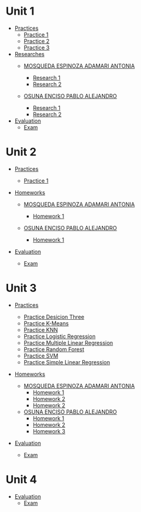 # Unit 1
* [Practices]()
  * [Practice 1]() 
  * [Practice 2]()
  * [Practice 3]()
* [Researches]()
  * [MOSQUEDA ESPINOZA ADAMARI ANTONIA]()
    * [Research 1]() 
    * [Research 2]()

  * [OSUNA ENCISO PABLO ALEJANDRO]()
    * [Research 1]() 
    * [Research 2]()
* [Evaluation]()
   + [Exam]()

# Unit 2

* [Practices](https://github.com/AdamariMosqueda/Data_Mining/tree/Unit_2/Unit%202/Practices)
   * [Practice 1](https://github.com/AdamariMosqueda/Data_Mining/tree/Unit_2/Unit%202/Practices/Practice%201) 

* [Homeworks](https://github.com/AdamariMosqueda/Data_Mining/tree/Unit_2/Unit%202/Homeworks)
  * [MOSQUEDA ESPINOZA ADAMARI ANTONIA](https://github.com/AdamariMosqueda/Data_Mining/tree/Unit_2/Unit%202/Homeworks/MOSQUEDA%20ESPINOZA%20ADAMARI%20ANTONIA)
     * [Homework 1](https://github.com/AdamariMosqueda/Data_Mining/blob/Unit_2/Unit%202/Homeworks/MOSQUEDA%20ESPINOZA%20ADAMARI%20ANTONIA/Homework%201/Homework%201.md) 

  * [OSUNA ENCISO PABLO ALEJANDRO](https://github.com/AdamariMosqueda/Data_Mining/tree/Unit_2/Unit%202/Homeworks/OSUNA%20ENCISO%20PABLO%20ALEJANDRO)
     * [Homework 1](https://github.com/AdamariMosqueda/Data_Mining/blob/Unit_2/Unit%202/Homeworks/OSUNA%20ENCISO%20PABLO%20ALEJANDRO/Homework1/Homework1.md)

* [Evaluation](https://github.com/AdamariMosqueda/Data_Mining/tree/Unit_2/Unit%202/Exam)    
   * [Exam](https://github.com/AdamariMosqueda/Data_Mining/blob/Unit_2/Unit%202/Exam/README.md) 


# Unit 3

* [Practices](https://github.com/AdamariMosqueda/Data_Mining/tree/Unit_3/Unit%203/Practices)
    * [Practice Desicion Three](https://github.com/AdamariMosqueda/Data_Mining/blob/Unit_3/Unit%203/Practices/Practice%20Desicion%20Three/README.md)
    * [Practice K-Means](https://github.com/AdamariMosqueda/Data_Mining/blob/Unit_3/Unit%203/Practices/Practice%20K-Means/README.md)
    * [Practice KNN](https://github.com/AdamariMosqueda/Data_Mining/blob/Unit_3/Unit%203/Practices/Practice%20KNN/README.md)
    * [Practice Logistic Regression](https://github.com/AdamariMosqueda/Data_Mining/blob/Unit_3/Unit%203/Practices/Practice%20Logistic%20Regression/README.md)
    * [Practice Multiple Linear Regression](https://github.com/AdamariMosqueda/Data_Mining/blob/Unit_3/Unit%203/Practices/Practice%20Multiple%20Linear%20Regression/README.md)
    * [Practice Random Forest](https://github.com/AdamariMosqueda/Data_Mining/blob/Unit_3/Unit%203/Practices/Practice%20Random%20Forest/README.md)
    * [Practice SVM](https://github.com/AdamariMosqueda/Data_Mining/blob/Unit_3/Unit%203/Practices/Practice%20SVM/README.md)
    * [Practice Simple Linear Regression](https://github.com/AdamariMosqueda/Data_Mining/blob/Unit_3/Unit%203/Practices/Practice%20Simple%20Linear%20Regression/README.md)


* [Homeworks](https://github.com/AdamariMosqueda/Data_Mining/tree/Unit_3/Unit%203/Homeworks)
    * [MOSQUEDA ESPINOZA ADAMARI ANTONIA](https://github.com/AdamariMosqueda/Data_Mining/tree/Unit_3/Unit%203/Homeworks/MOSQUEDA%20ESPINOZA%20ADAMARI%20ANTONIA)
        + [Homework 1](https://github.com/AdamariMosqueda/Data_Mining/blob/Unit_3/Unit%203/Homeworks/MOSQUEDA%20ESPINOZA%20ADAMARI%20ANTONIA/Homework%201/Homework%201.md)
        + [Homework 2](https://github.com/AdamariMosqueda/Data_Mining/blob/Unit_3/Unit%203/Homeworks/MOSQUEDA%20ESPINOZA%20ADAMARI%20ANTONIA/Homework%202/Homework%202.md)
        + [Homework 2](https://github.com/AdamariMosqueda/Data_Mining/blob/Unit_3/Unit%203/Homeworks/MOSQUEDA%20ESPINOZA%20ADAMARI%20ANTONIA/Homework%203/Homework3.md)
    * [OSUNA ENCISO PABLO ALEJANDRO](https://github.com/AdamariMosqueda/Data_Mining/tree/Unit_3/Unit%203/Homeworks/OSUNA%20ENCISO%20PABLO%20ALEJANDRO)
        + [Homework 1](https://github.com/AdamariMosqueda/Data_Mining/blob/Unit_3/Unit%203/Homeworks/OSUNA%20ENCISO%20PABLO%20ALEJANDRO/Homework%201/Homework%201.md)
        + [Homework 2](https://github.com/AdamariMosqueda/Data_Mining/blob/Unit_3/Unit%203/Homeworks/OSUNA%20ENCISO%20PABLO%20ALEJANDRO/Homework%202/Homework%202.md)
        + [Homework 3](https://github.com/AdamariMosqueda/Data_Mining/blob/Unit_3/Unit%203/Homeworks/OSUNA%20ENCISO%20PABLO%20ALEJANDRO/Homework%203/README.md)

* [Evaluation](https://github.com/AdamariMosqueda/Data_Mining/tree/Unit_3/Unit%203/Evaluation/Evaluation%203)
    + [Exam](https://github.com/AdamariMosqueda/Data_Mining/blob/Unit_3/Unit%203/Evaluation/README.md)


# Unit 4

* [Evaluation](https://github.com/AdamariMosqueda/Data_Mining/tree/Unit_4/Unit%204/Evaluation)
   + [Exam](https://github.com/AdamariMosqueda/Data_Mining/blob/Unit_4/Unit%204/Evaluation/README.md)